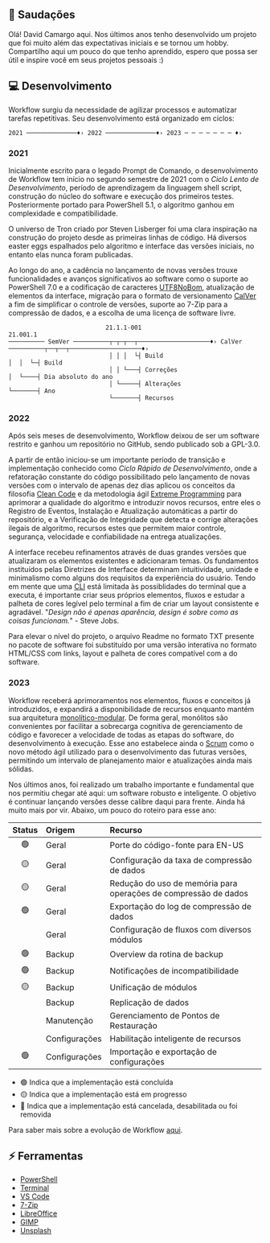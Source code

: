 ## :vulcan_salute: Saudações
Olá! David Camargo aqui. Nos últimos anos tenho desenvolvido um projeto que foi muito além das expectativas iniciais e se tornou um hobby. Compartilho aqui um pouco do que tenho aprendido, espero que possa ser útil e inspire você em seus projetos pessoais :)

## :computer: Desenvolvimento
Workflow surgiu da necessidade de agilizar processos e automatizar tarefas repetitivas. Seu desenvolvimento está organizado em ciclos:

```
2021 ──────────────♦› 2022 ──────────────♦› 2023 ─ ─ ─ ─ ─ ─ ─ ♦›
```
### 2021
Inicialmente escrito para o legado Prompt de Comando, o desenvolvimento de Workflow tem início no segundo semestre de 2021 com o _Ciclo Lento de Desenvolvimento_, período de aprendizagem da linguagem shell script, construção do núcleo do software e execução dos primeiros testes. Posteriormente portado para PowerShell 5.1, o algoritmo ganhou em complexidade e compatibilidade.

O universo de Tron criado por Steven Lisberger foi uma clara inspiração na construção do projeto desde as primeiras linhas de código. Há diversos easter eggs espalhados pelo algoritmo e interface das versões iniciais, no entanto elas nunca foram publicadas.

Ao longo do ano, a cadência no lançamento de novas versões trouxe funcionalidades e avanços significativos ao software como o suporte ao PowerShell 7.0 e a codificação de caracteres [UTF8NoBom](https://docs.microsoft.com/pt-br/powershell/module/microsoft.powershell.core/about/about_character_encoding), atualização de elementos da interface, migração para o formato de versionamento [CalVer](https://calver.org) a fim de simplificar o controle de versões, suporte ao 7-Zip para a compressão de dados, e a escolha de uma licença de software livre.

```
                           21.1.1-001                                    21.001.1
────────── SemVer ──────────┬─┬─┬──┬────────────────────♦› CalVer ──────────┬──┬──┬────────────────────♦›
                            │ │ │  └┤ Build                                 │  │  └─┤ Build
                            │ │ └───┤ Correções                             │  └────┤ Dia absoluto do ano
                            │ └─────┤ Alterações                            └───────┤ Ano
                            └───────┤ Recursos
```

### 2022
Após seis meses de desenvolvimento, Workflow deixou de ser um software restrito e ganhou um repositório no GitHub, sendo publicado sob a GPL-3.0.

A partir de então iniciou-se um importante período de transição e implementação conhecido como _Ciclo Rápido de Desenvolvimento_, onde a refatoração constante do código possibilitado pelo lançamento de novas versões com o intervalo de apenas dez dias aplicou os conceitos da filosofia [Clean Code](https://blog.betrybe.com/tecnologia/clean-code) e da metodologia ágil [Extreme Programming](https://www.devmedia.com.br/extreme-programming-conceitos-e-praticas/1498) para aprimorar a qualidade do algoritmo e introduzir novos recursos, entre eles o Registro de Eventos, Instalação e Atualização automáticas a partir do repositório, e a Verificação de Integridade que detecta e corrige alterações ilegais de algoritmo, recursos estes que permitem maior controle, segurança, velocidade e confiabilidade na entrega atualizações.

A interface recebeu refinamentos através de duas grandes versões que atualizaram os elementos existentes e adicionaram temas. Os fundamentos instituídos pelas Diretrizes de Interface determinam intuitividade, unidade e minimalismo como alguns dos requisitos da experiência do usuário. Tendo em mente que uma [CLI](https://blog.betrybe.com/tecnologia/tudo-sobre-cli) está limitada às possiblidades do terminal que a executa, é importante criar seus próprios elementos, fluxos e estudar a palheta de cores legível pelo terminal a fim de criar um layout consistente e agradável. "_Design não é apenas aparência, design é sobre como as coisas funcionam._" - Steve Jobs.

Para elevar o nível do projeto, o arquivo Readme no formato TXT presente no pacote de software foi substituído por uma versão interativa no formato HTML/CSS com links, layout e palheta de cores compatível com a do software.

### 2023
Workflow receberá aprimoramentos nos elementos, fluxos e conceitos já introduzidos, e expandirá a disponibilidade de recursos enquanto mantém sua arquitetura [monolítico-modular](https://youtu.be/CsrHHHPHKwE). De forma geral, monólitos são convenientes por facilitar a sobrecarga cognitiva de gerenciamento de código e favorecer a velocidade de todas as etapas do software, do desenvolvimento à execução. Esse ano estabelece ainda o [Scrum](https://www.totvs.com/blog/negocios/scrum) como o novo método ágil utilizado para o desenvolvimento das futuras versões, permitindo um intervalo de planejamento maior e atualizações ainda mais sólidas.

Nos últimos anos, foi realizado um trabalho importante e fundamental que nos permitiu chegar até aqui: um software robusto e inteligente. O objetivo é continuar lançando versões desse calibre daqui para frente. Ainda há muito mais por vir. Abaixo, um pouco do roteiro para esse ano:

|Status|Origem|Recurso|
|:---:|:---|:---|
|:green_circle:|Geral|Porte do código-fonte para EN-US|
|:yellow_circle:|Geral|Configuração da taxa de compressão de dados|
|:yellow_circle:|Geral|Redução do uso de memória para operações de compressão de dados|
|:green_circle:|Geral|Exportação do log de compressão de dados|
||Geral|Configuração de fluxos com diversos módulos|
|:green_circle:|Backup|Overview da rotina de backup|
|:green_circle:|Backup|Notificações de incompatibilidade|
|:yellow_circle:|Backup|Unificação de módulos|
||Backup|Replicação de dados|
||Manutenção|Gerenciamento de Pontos de Restauração|
||Configurações|Habilitação inteligente de recursos|
|:green_circle:|Configurações|Importação e exportação de configurações|

- :green_circle: Indica que a implementação está concluída
- :yellow_circle: Indica que a implementação está em progresso
- :red_circle: Indica que a implementação está cancelada, desabilitada ou foi removida

Para saber mais sobre a evolução de Workflow [aqui](https://github.com/2uj1m28ohz/workflow/blob/main/Evolution.md).

## :zap: Ferramentas
- [PowerShell](https://github.com/powershell/powershell)
- [Terminal](https://github.com/microsoft/terminal)
- [VS Code](https://github.com/microsoft/vscode)
- [7-Zip](https://7-zip.org)
- [LibreOffice](https://libreoffice.org)
- [GIMP](https://gimp.org)
- [Unsplash](https://unsplash.com)
